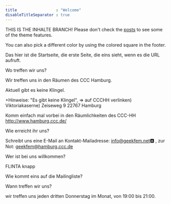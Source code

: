 ```yaml
---
title                 : "Welcome"
disableTitleSeparator : true
---
```


THIS IS THE INHALTE BRANCH!
Please don't check the [posts](/posts) to see some of the theme features.

You can also pick a different color by using the colored square in the footer.

Das hier ist die Startseite, die erste Seite, die eins sieht, wenn es die URL aufruft.

Wo treffen wir uns?

Wir treffen uns in den Räumen des CCC Hamburg.

Aktuell gibt es keine Klingel.

+Hinweise: "Es gibt keine Klingel", => auf CCCHH verlinken)
Viktoriakaserne) Zeiseweg 9 22767 Hamburg

Komm einfach mal vorbei in den Räumlichkeiten des CCC-HH http://www.hamburg.ccc.de/

Wie erreicht ihr uns?

Schreibt uns eine E-Mail an
Kontakt-Mailadresse: info@geekfem.net:a: , zur Not: geekfem@hamburg.ccc.de

Wer ist bei uns willkommen? 

FLINTA knapp

Wie kommt eins auf die Mailingliste?



Wann treffen wir uns?

wir treffen uns jeden dritten Donnerstag im Monat, von 19:00 bis 21:00.




